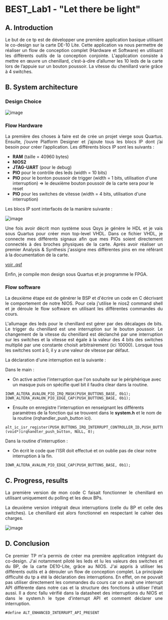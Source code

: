 # BEST_Lab1 - "Let there be light"

## A. Introduction

<p align="justify"> Le but de ce tp est de développer une première application basique utilisant le co-design sur la carte DE-10 Lite. Cette application va nous permettre de réaliser un flow de conception complet (Hardware et Software) en utilisant les différents outils de la conception conjointe. L'application consiste à mettre en œuvre un chenillard, c’est-à-dire d’allumer les 10 leds de la carte lors de l’appuie sur un bouton poussoir. La vitesse du chenillard varie grâce à 4 switches. </p>

## B. System architecture

### Design Choice

![image](https://user-images.githubusercontent.com/121948093/211777124-d5f475dd-e400-49b3-bfbe-43e9372cb262.png)

### Flow Hardware

<p align="justify"> La première des choses à faire est de crée un projet vierge sous Quartus. Ensuite, j’ouvre Platform Designer et j’ajoute tous les blocs IP dont j’ai besoin pour créer l’application. Les différents blocs IP sont les suivants : </p>

* **RAM** (taille = 40960 bytes)
* **NIOS2**
* **JTAG-UART** (pour le debug)
* **PIO** pour le contrôle des leds (width = 10 bits)
* **PIO** pour le bonton poussoir de trigger (width = 1 bits, utilisation d'une interruption) => le deuxième bouton poussoir de la carte sera pour le reset
* **PIO** pour les switches de vitesse (width = 4 bits, utilisation d'une interruption)

Les blocs IP sont interfacés de la manière suivante :

![image](https://user-images.githubusercontent.com/121948093/211756377-085fadfe-438f-4b38-be60-8792a0d9ff08.png)

<p align="justify"> Une fois avoir décrit mon système sous Qsys je génère le HDL et je vais sous Quartus pour créer mon top-level VHDL. Dans ce fichier VHDL, je connecte mes différents signaux afin que mes PIOs soient directement connectés à des broches physiques de la carte. Après avoir réaliser un premier Analysis & Synthesis j'assigne mes différentes pins en me référant à la documentation de la carte.</p>

[voir .qsf](https://github.com/ESN2022/BEST_Lab1/blob/main/lab1.qsf)

<p align="justify">Enfin, je compile mon design sous Quartus et je programme le FPGA. </p>

### Flow software

<p align="justify"> La deuxième étape est de générer le BSP et d'écrire un code en C décrivant le comportement de notre NIOS. Pour cela j'utilise le nios2 command shell et je déroule le flow software en utilisant les différentes commandes du cours. </p>

<p align="justify"> L'allumage des leds pour le chenillard est gérer par des décalages de bits. Le trigger du chenillard est une interruption sur le bouton poussoir. Le changement de la vitesse du chenillard est déclanché par une interruption sur les switches et la vitesse est égale à la valeur des 4 bits des switches multiplié par une constante choisit arbitrairement (ici 10000). Lorsque tous les switches sont à 0, il y a une valeur de vitesse par défaut. </p>

<p align="justify"> La déclaration d'une interruption est la suivante :</p>

Dans le main :

- On active active l'interruption que l'on souhaite sur le périphérique avec un masque puis on spécifie quel bit il faudra clear dans la routine. 

```
IOWR_ALTERA_AVALON_PIO_IRQ_MASK(PUSH_BUTTONS_BASE, 0b1);
IOWR_ALTERA_AVALON_PIO_EDGE_CAP(PUSH_BUTTONS_BASE, 0b1);
```

- Ensuite on enregistre l'interruption en renseignant les différents paramètres de la fonction qui se trouvent dans le **system.h** et le nom de la routine (irqhandler_push_button ici).

```
alt_ic_isr_register(PUSH_BUTTONS_IRQ_INTERRUPT_CONTROLLER_ID,PUSH_BUTTONS_IRQ, (void*)irqhandler_push_button, NULL, 0);
```

Dans la routine d'interruption :

- On écrit le code que l'ISR doit effectué et on oublie pas de clear notre interruption à la fin.

```
IOWR_ALTERA_AVALON_PIO_EDGE_CAP(PUSH_BUTTONS_BASE, 0b1);
```

## C. Progress, results

<p align="justify"> La première version de mon code C faisait fonctionner le chenillard en utilisant uniquement du polling et les deux BPs.</p>

<p align="justify"> La deuxième version intégrait deux interruptions (celle du BP et celle des switches). Le chenillard est alors fonctionnel en respectant le cahier des charges. </p>

![image](https://user-images.githubusercontent.com/121948093/211770384-90cc7a3a-b128-4503-8294-4df6f601e1bc.png)

## D. Conclusion

<p align="justify"> Ce premier TP m'a permis de créer ma première application intégrant du co-design. J'ai notamment piloté les leds et lu les valeurs des switches et du BP, de la carte DE10-Lite, grâce au NIOS. J'ai appris à utiliser les différents outils et à dérouler un flow de conception complet. La principale difficulté du tp a été la déclaration des interruptions. En effet, on ne pouvait pas utiliser directement les commandes du cours car on avait une interrupt API différente dans notre cas et la structure des fonctions à utiliser l'était aussi. Il a donc fallu vérifié dans la datasheet des interruptions du NIOS et dans le system.h le type d'interrupt API et comment déclarer une interruption. </p>

```
#define ALT_ENHANCED_INTERRUPT_API_PRESENT
```
